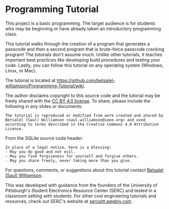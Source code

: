 # Programming Tutorial
This project is a basic programming. The target audience is for students who may be beginning or have already taken an introductory programming class.

This tutorial walks through the creation of a program that generates a passcode and then a second program that is brute-force passcode cracking program! The tutorials don't assume much. Unlike other tutorials, it teaches important best practices like developing build procedures and testing your code. Lastly, you can follow this tutorial on any operating system (Windows, Linux, or Mac).

The tutorial is located at <https://github.com/betsalel-williamson/Programming-Tutorial/wiki>.

The author disclaims copyright to this source code and the tutorial may be freely shared with the [CC BY 4.0 license](https://creativecommons.org/licenses/by/4.0/).  To share, please include the following in any slides or documents: 

```
The tutorial is reproduced or modified from work created and shared by Betsalel (Saul) Williamson <saul.williamson@ieee.org> and used according to terms described in the Creative Commons 4.0 Attribution License.
```

From the SQLite source code header:

```
In place of a legal notice, here is a blessing:
- May you do good and not evil.
- May you find forgiveness for yourself and forgive others.
- May you share freely, never taking more than you give.
```

For questions, comments, or suggestions about this tutorial contact [Betsalel (Saul) Williamson](mailto:saul.williamson@ieee.org).

This was developed with guidance from the founders of the University of Pittsburgh's Student Electronics Resource Center (SERC) and tested in a classroom setting with students.  For other cool engineering tutorials and resources, check out SERC's website at [sercpitt.weebly.com](https://sercpitt.weebly.com/) .
